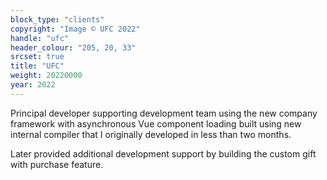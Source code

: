 ```yaml
---
block_type: "clients"
copyright: "Image © UFC 2022"
handle: "ufc"
header_colour: "205, 20, 33"
srcset: true
title: "UFC"
weight: 20220000
year: 2022
---
```


Principal developer supporting development team using the new company framework with asynchronous Vue component loading built using new internal compiler that I originally developed in less than two months.

Later provided additional development support by building the custom gift with purchase feature.